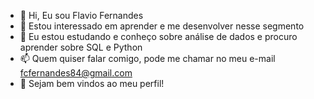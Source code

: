 - 👋 Hi, Eu sou Flavio Fernandes
- 👀 Estou interessado em aprender e me desenvolver nesse segmento
- 🌱 Eu estou estudando e conheço sobre análise de dados e procuro aprender sobre SQL e Python
- 📫 Quem quiser falar comigo, pode me chamar no meu e-mail fcfernandes84@gmail.com
- 🧔 Sejam bem vindos ao meu perfil!

<!---
fcfernandes09/fcfernandes09 is a ✨ special ✨ repository because its `README.md` (this file) appears on your GitHub profile.
You can click the Preview link to take a look at your changes.
--->
